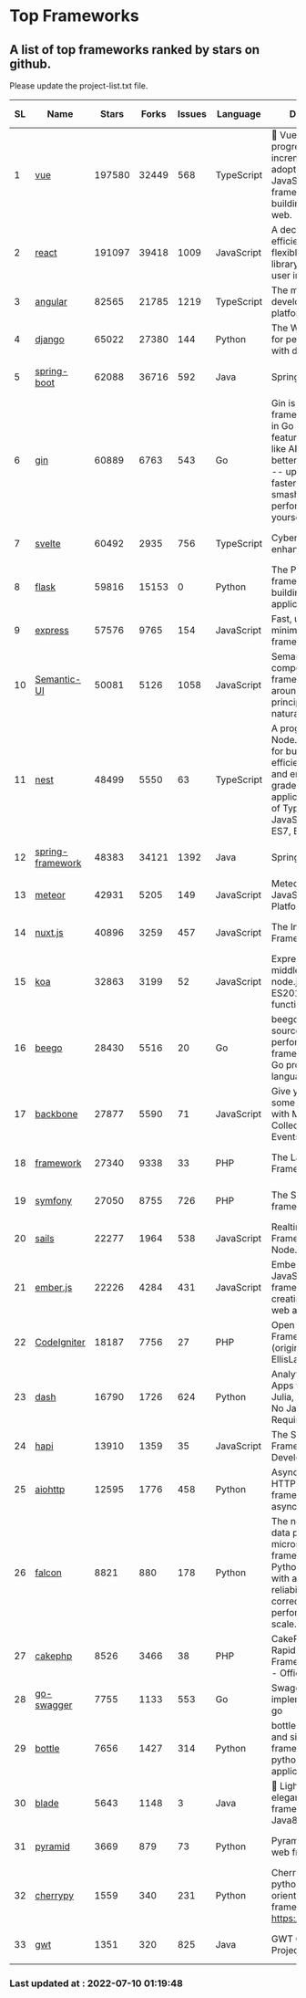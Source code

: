 # Top Frameworks
## A list of top frameworks ranked by stars on github.  
Please update the project-list.txt file.

| SL| Name  | Stars| Forks| Issues | Language | Description | Last Commit |
| --| ------| -----| ---- | ------ | -------- | ----------- | ----------- |
| 1 | [vue](https://github.com/vuejs/vue) | 197580 | 32449 | 568 | TypeScript | 🖖 Vue.js is a progressive, incrementally-adoptable JavaScript framework for building UI on the web. | 2022-07-08 07:46:21 |
| 2 | [react](https://github.com/facebook/react) | 191097 | 39418 | 1009 | JavaScript | A declarative, efficient, and flexible JavaScript library for building user interfaces. | 2022-07-08 16:31:44 |
| 3 | [angular](https://github.com/angular/angular) | 82565 | 21785 | 1219 | TypeScript | The modern web developer’s platform | 2022-07-08 22:27:01 |
| 4 | [django](https://github.com/django/django) | 65022 | 27380 | 144 | Python | The Web framework for perfectionists with deadlines. | 2022-07-09 11:02:07 |
| 5 | [spring-boot](https://github.com/spring-projects/spring-boot) | 62088 | 36716 | 592 | Java | Spring Boot | 2022-07-08 17:23:36 |
| 6 | [gin](https://github.com/gin-gonic/gin) | 60889 | 6763 | 543 | Go | Gin is a HTTP web framework written in Go (Golang). It features a Martini-like API with much better performance -- up to 40 times faster. If you need smashing performance, get yourself some Gin. | 2022-07-05 01:58:06 |
| 7 | [svelte](https://github.com/sveltejs/svelte) | 60492 | 2935 | 756 | TypeScript | Cybernetically enhanced web apps | 2022-07-07 16:43:08 |
| 8 | [flask](https://github.com/pallets/flask) | 59816 | 15153 | 0 | Python | The Python micro framework for building web applications. | 2022-07-09 12:44:52 |
| 9 | [express](https://github.com/expressjs/express) | 57576 | 9765 | 154 | JavaScript | Fast, unopinionated, minimalist web framework for node. | 2022-05-20 15:57:37 |
| 10 | [Semantic-UI](https://github.com/Semantic-Org/Semantic-UI) | 50081 | 5126 | 1058 | JavaScript | Semantic is a UI component framework based around useful principles from natural language. | 2018-10-21 20:59:02 |
| 11 | [nest](https://github.com/nestjs/nest) | 48499 | 5550 | 63 | TypeScript | A progressive Node.js framework for building efficient, scalable, and enterprise-grade server-side applications on top of TypeScript & JavaScript (ES6, ES7, ES8) 🚀 | 2022-07-08 09:07:53 |
| 12 | [spring-framework](https://github.com/spring-projects/spring-framework) | 48383 | 34121 | 1392 | Java | Spring Framework | 2022-07-09 15:15:17 |
| 13 | [meteor](https://github.com/meteor/meteor) | 42931 | 5205 | 149 | JavaScript | Meteor, the JavaScript App Platform | 2022-06-27 14:52:56 |
| 14 | [nuxt.js](https://github.com/nuxt/nuxt.js) | 40896 | 3259 | 457 | JavaScript | The Intuitive Vue(2) Framework | 2022-07-01 10:46:19 |
| 15 | [koa](https://github.com/koajs/koa) | 32863 | 3199 | 52 | JavaScript | Expressive middleware for node.js using ES2017 async functions | 2022-07-02 08:35:11 |
| 16 | [beego](https://github.com/beego/beego) | 28430 | 5516 | 20 | Go | beego is an open-source, high-performance web framework for the Go programming language. | 2022-07-09 10:10:19 |
| 17 | [backbone](https://github.com/jashkenas/backbone) | 27877 | 5590 | 71 | JavaScript | Give your JS App some Backbone with Models, Views, Collections, and Events | 2022-04-26 12:19:45 |
| 18 | [framework](https://github.com/laravel/framework) | 27340 | 9338 | 33 | PHP | The Laravel Framework. | 2022-07-08 13:38:10 |
| 19 | [symfony](https://github.com/symfony/symfony) | 27050 | 8755 | 726 | PHP | The Symfony PHP framework | 2022-07-09 08:22:55 |
| 20 | [sails](https://github.com/balderdashy/sails) | 22277 | 1964 | 538 | JavaScript | Realtime MVC Framework for Node.js | 2022-05-27 21:40:10 |
| 21 | [ember.js](https://github.com/emberjs/ember.js) | 22226 | 4284 | 431 | JavaScript | Ember.js - A JavaScript framework for creating ambitious web applications | 2022-06-27 18:06:53 |
| 22 | [CodeIgniter](https://github.com/bcit-ci/CodeIgniter) | 18187 | 7756 | 27 | PHP | Open Source PHP Framework (originally from EllisLab) | 2022-06-27 19:12:41 |
| 23 | [dash](https://github.com/plotly/dash) | 16790 | 1726 | 624 | Python | Analytical Web Apps for Python, R, Julia, and Jupyter. No JavaScript Required. | 2022-07-07 21:00:05 |
| 24 | [hapi](https://github.com/hapijs/hapi) | 13910 | 1359 | 35 | JavaScript | The Simple, Secure Framework Developers Trust | 2022-06-13 17:44:05 |
| 25 | [aiohttp](https://github.com/aio-libs/aiohttp) | 12595 | 1776 | 458 | Python | Asynchronous HTTP client/server framework for asyncio and Python | 2022-07-01 10:23:54 |
| 26 | [falcon](https://github.com/falconry/falcon) | 8821 | 880 | 178 | Python | The no-magic web data plane API and microservices framework for Python developers, with a focus on reliability, correctness, and performance at scale. | 2022-06-27 20:23:03 |
| 27 | [cakephp](https://github.com/cakephp/cakephp) | 8526 | 3466 | 38 | PHP | CakePHP: The Rapid Development Framework for PHP - Official Repository | 2022-07-08 16:47:27 |
| 28 | [go-swagger](https://github.com/go-swagger/go-swagger) | 7755 | 1133 | 553 | Go | Swagger 2.0 implementation for go | 2022-06-14 15:48:24 |
| 29 | [bottle](https://github.com/bottlepy/bottle) | 7656 | 1427 | 314 | Python | bottle.py is a fast and simple micro-framework for python web-applications. | 2022-06-29 07:36:57 |
| 30 | [blade](https://github.com/lets-blade/blade) | 5643 | 1148 | 3 | Java | :rocket: Lightning fast and elegant mvc framework for Java8 | 2022-05-10 12:38:06 |
| 31 | [pyramid](https://github.com/Pylons/pyramid) | 3669 | 879 | 73 | Python | Pyramid - A Python web framework | 2022-03-13 22:49:13 |
| 32 | [cherrypy](https://github.com/cherrypy/cherrypy) | 1559 | 340 | 231 | Python | CherryPy is a pythonic, object-oriented HTTP framework.      https://cherrypy.dev | 2022-03-13 22:31:07 |
| 33 | [gwt](https://github.com/gwtproject/gwt) | 1351 | 320 | 825 | Java | GWT Open Source Project | 2022-07-07 16:59:08 |

### Last updated at : 2022-07-10 01:19:48
